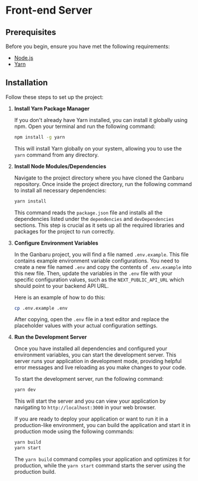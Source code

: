 # Front-end Server

## Prerequisites
Before you begin, ensure you have met the following requirements:
- [Node.js](https://nodejs.org/)
- [Yarn](https://classic.yarnpkg.com/en/docs/install)

## Installation
Follow these steps to set up the project:

1. **Install Yarn Package Manager**

   If you don't already have Yarn installed, you can install it globally using npm. Open your terminal and run the following command:
   ```bash
   npm install -g yarn
   ```
   This will install Yarn globally on your system, allowing you to use the `yarn` command from any directory.

2. **Install Node Modules/Dependencies**

   Navigate to the project directory where you have cloned the Ganbaru repository. Once inside the project directory, run the following command to install all necessary dependencies:
   ```bash
   yarn install
   ```
   This command reads the `package.json` file and installs all the dependencies listed under the `dependencies` and `devDependencies` sections. This step is crucial as it sets up all the required libraries and packages for the project to run correctly.

3. **Configure Environment Variables**

   In the Ganbaru project, you will find a file named `.env.example`. This file contains example environment variable configurations. You need to create a new file named `.env` and copy the contents of `.env.example` into this new file. Then, update the variables in the `.env` file with your specific configuration values, such as the `NEXT_PUBLIC_API_URL` which should point to your backend API URL.

   Here is an example of how to do this:
   ```bash
   cp .env.example .env
   ```
   After copying, open the `.env` file in a text editor and replace the placeholder values with your actual configuration settings.

4. **Run the Development Server**

   Once you have installed all dependencies and configured your environment variables, you can start the development server. This server runs your application in development mode, providing helpful error messages and live reloading as you make changes to your code.

   To start the development server, run the following command:
   ```bash
   yarn dev
   ```
   This will start the server and you can view your application by navigating to `http://localhost:3000` in your web browser.

   If you are ready to deploy your application or want to run it in a production-like environment, you can build the application and start it in production mode using the following commands:
   ```bash
   yarn build
   yarn start
   ```
   The `yarn build` command compiles your application and optimizes it for production, while the `yarn start` command starts the server using the production build.